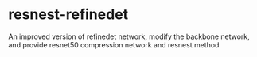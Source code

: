 # resnest-refinedet
An improved version of refinedet network, modify the backbone network, and provide resnet50 compression network and resnest method
